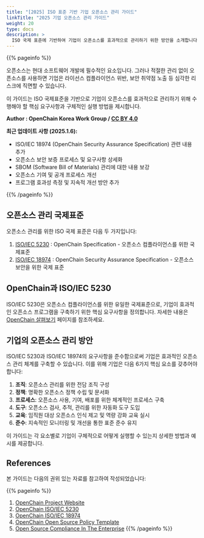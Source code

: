 ```yaml
---
title: "[2025] ISO 표준 기반 기업 오픈소스 관리 가이드"
linkTitle: "2025 기업 오픈소스 관리 가이드"
weight: 20
type: docs
description: >
  ISO 국제 표준에 기반하여 기업이 오픈소스를 효과적으로 관리하기 위한 방안을 소개합니다. 
---
```



{{% pageinfo %}}

오픈소스는 현대 소프트웨어 개발에 필수적인 요소입니다. 그러나 적절한 관리 없이 오픈소스를 사용하면 기업은 라이선스 컴플라이언스 위반, 보안 취약점 노출 등 심각한 리스크에 직면할 수 있습니다. 

이 가이드는 ISO 국제표준을 기반으로 기업이 오픈소스를 효과적으로 관리하기 위해 수행해야 할 핵심 요구사항과 구체적인 실행 방법을 제시합니다.

**Author : OpenChain Korea Work Group / [CC BY 4.0](https://creativecommons.org/licenses/by/4.0/)**

**최근 업데이트 사항 (2025.1.6):**
- ISO/IEC 18974 (OpenChain Security Assurance Specification) 관련 내용 추가
- 오픈소스 보안 보증 프로세스 및 요구사항 상세화
- SBOM (Software Bill of Materials) 관리에 대한 내용 보강
- 오픈소스 기여 및 공개 프로세스 개선
- 프로그램 효과성 측정 및 지속적 개선 방안 추가

{{% /pageinfo %}}

## 오픈소스 관리 국제표준

오픈소스 관리를 위한 ISO 국제 표준은 다음 두 가지입니다:

1. [ISO/IEC 5230](https://www.iso.org/standard/81039.html) : OpenChain Specification - 오픈소스 컴플라이언스를 위한 국제표준 
2. [ISO/IEC 18974](https://www.iso.org/standard/86450.html) : OpenChain Security Assurance Specification - 오픈소스 보안을 위한 국제 표준

## OpenChain과 ISO/IEC 5230 

ISO/IEC 5230은 오픈소스 컴플라이언스를 위한 유일한 국제표준으로, 기업이 효과적인 오픈소스 프로그램을 구축하기 위한 핵심 요구사항을 정의합니다. 자세한 내용은 [OpenChain 살펴보기](./0-openchain/) 페이지를 참조하세요.

## 기업의 오픈소스 관리 방안

ISO/IEC 5230과 ISO/IEC 18974의 요구사항을 준수함으로써 기업은 효과적인 오픈소스 관리 체계를 구축할 수 있습니다. 이를 위해 기업은 다음 6가지 핵심 요소를 갖추어야 합니다:

1. **조직**: 오픈소스 관리를 위한 전담 조직 구성
2. **정책**: 명확한 오픈소스 정책 수립 및 문서화
3. **프로세스**: 오픈소스 사용, 기여, 배포를 위한 체계적인 프로세스 구축
4. **도구**: 오픈소스 검사, 추적, 관리를 위한 자동화 도구 도입
5. **교육**: 임직원 대상 오픈소스 인식 제고 및 역량 강화 교육 실시
6. **준수**: 지속적인 모니터링 및 개선을 통한 표준 준수 유지

이 가이드는 각 요소별로 기업이 구체적으로 어떻게 실행할 수 있는지 상세한 방법과 예시를 제공합니다.

## References

본 가이드는 다음의 권위 있는 자료를 참고하여 작성되었습니다:

{{% pageinfo %}}
1. [OpenChain Project Website](https://www.openchainproject.org/)
2. [OpenChain ISO/IEC 5230](https://www.openchainproject.org/license-compliance)
3. [OpenChain ISO/IEC 18974](https://www.openchainproject.org/security-assurance)
4. [OpenChain Open Source Policy Template](https://www.openchainproject.org/news/2019/01/17/openchain-open-source-policy-template-now-available)
5. [Open Source Compliance In The Enterprise](https://www.linuxfoundation.org/compliance-and-security/2018/12/open-source-compliance-in-the-enterprise/)
{{% /pageinfo %}}